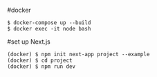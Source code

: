 #docker 

```
$ docker-compose up --build
$ docker exec -it node bash
```

#set up Next.js
```
(docker) $ npm init next-app project --example
(docker) $ cd project
(docker) $ npm run dev

```

